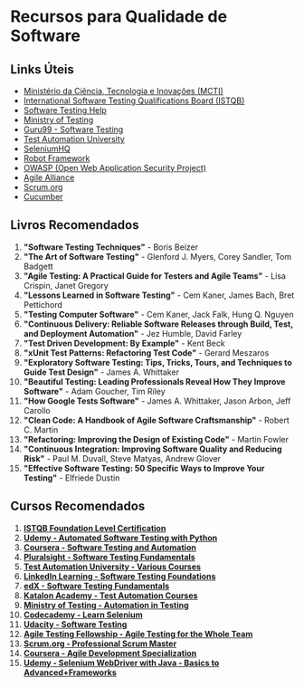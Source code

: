 # Recursos para Qualidade de Software

## Links Úteis
- [Ministério da Ciência, Tecnologia e Inovações (MCTI)](https://www.gov.br/mcti/pt-br)
- [International Software Testing Qualifications Board (ISTQB)](https://www.istqb.org/)
- [Software Testing Help](https://www.softwaretestinghelp.com/)
- [Ministry of Testing](https://www.ministryoftesting.com/)
- [Guru99 - Software Testing](https://www.guru99.com/software-testing.html)
- [Test Automation University](https://testautomationu.applitools.com/)
- [SeleniumHQ](https://www.selenium.dev/)
- [Robot Framework](https://robotframework.org/)
- [OWASP (Open Web Application Security Project)](https://owasp.org/)
- [Agile Alliance](https://www.agilealliance.org/)
- [Scrum.org](https://www.scrum.org/)
- [Cucumber](https://cucumber.io/)

## Livros Recomendados
1. **"Software Testing Techniques"** - Boris Beizer
2. **"The Art of Software Testing"** - Glenford J. Myers, Corey Sandler, Tom Badgett
3. **"Agile Testing: A Practical Guide for Testers and Agile Teams"** - Lisa Crispin, Janet Gregory
4. **"Lessons Learned in Software Testing"** - Cem Kaner, James Bach, Bret Pettichord
5. **"Testing Computer Software"** - Cem Kaner, Jack Falk, Hung Q. Nguyen
6. **"Continuous Delivery: Reliable Software Releases through Build, Test, and Deployment Automation"** - Jez Humble, David Farley
7. **"Test Driven Development: By Example"** - Kent Beck
8. **"xUnit Test Patterns: Refactoring Test Code"** - Gerard Meszaros
9. **"Exploratory Software Testing: Tips, Tricks, Tours, and Techniques to Guide Test Design"** - James A. Whittaker
10. **"Beautiful Testing: Leading Professionals Reveal How They Improve Software"** - Adam Goucher, Tim Riley
11. **"How Google Tests Software"** - James A. Whittaker, Jason Arbon, Jeff Carollo
12. **"Clean Code: A Handbook of Agile Software Craftsmanship"** - Robert C. Martin
13. **"Refactoring: Improving the Design of Existing Code"** - Martin Fowler
14. **"Continuous Integration: Improving Software Quality and Reducing Risk"** - Paul M. Duvall, Steve Matyas, Andrew Glover
15. **"Effective Software Testing: 50 Specific Ways to Improve Your Testing"** - Elfriede Dustin

## Cursos Recomendados
1. **[ISTQB Foundation Level Certification](https://www.istqb.org/certification-path-root/foundation-level-2018.html)**
2. **[Udemy - Automated Software Testing with Python](https://www.udemy.com/course/automated-software-testing-with-python/)**
3. **[Coursera - Software Testing and Automation](https://www.coursera.org/specializations/software-testing-automation)**
4. **[Pluralsight - Software Testing Fundamentals](https://www.pluralsight.com/courses/software-testing-fundamentals)**
5. **[Test Automation University - Various Courses](https://testautomationu.applitools.com/)**
6. **[LinkedIn Learning - Software Testing Foundations](https://www.linkedin.com/learning/software-testing-foundations-2)**
7. **[edX - Software Testing Fundamentals](https://www.edx.org/course/software-testing-fundamentals)**
8. **[Katalon Academy - Test Automation Courses](https://academy.katalon.com/)**
9. **[Ministry of Testing - Automation in Testing](https://www.ministryoftesting.com/dojo/courses/automation-in-testing)**
10. **[Codecademy - Learn Selenium](https://www.codecademy.com/learn/learn-selenium)**
11. **[Udacity - Software Testing](https://www.udacity.com/course/software-testing--cs258)**
12. **[Agile Testing Fellowship - Agile Testing for the Whole Team](https://agiletestingfellow.com/)**
13. **[Scrum.org - Professional Scrum Master](https://www.scrum.org/professional-scrum-master-i-certification)**
14. **[Coursera - Agile Development Specialization](https://www.coursera.org/specializations/agile-development)**
15. **[Udemy - Selenium WebDriver with Java - Basics to Advanced+Frameworks](https://www.udemy.com/course/selenium-real-time-examplesinterview-questions/)**